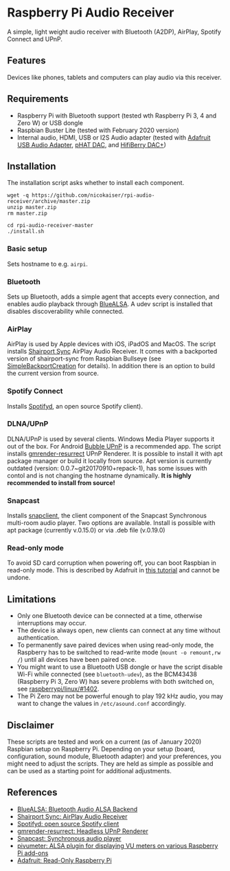# Raspberry Pi Audio Receiver

A simple, light weight audio receiver with Bluetooth (A2DP), AirPlay, Spotify Connect and UPnP.

## Features

Devices like phones, tablets and computers can play audio via this receiver.

## Requirements

- Raspberry Pi with Bluetooth support (tested wth Raspberry Pi 3, 4 and Zero W) or USB dongle
- Raspbian Buster Lite (tested with February 2020 version)
- Internal audio, HDMI, USB or I2S Audio adapter (tested with [Adafruit USB Audio Adapter](https://www.adafruit.com/product/1475),  [pHAT DAC](https://shop.pimoroni.de/products/phat-dac), and [HifiBerry DAC+](https://www.hifiberry.com/products/dacplus/))

## Installation

The installation script asks whether to install each component.

    wget -q https://github.com/nicokaiser/rpi-audio-receiver/archive/master.zip
    unzip master.zip
    rm master.zip

    cd rpi-audio-receiver-master
    ./install.sh

### Basic setup

Sets hostname to e.g. `airpi`.

### Bluetooth

Sets up Bluetooth, adds a simple agent that accepts every connection, and enables audio playback through [BlueALSA](https://github.com/Arkq/bluez-alsa). A udev script is installed that disables discoverability while connected.

### AirPlay

AirPlay is used by Apple devices with iOS, iPadOS and MacOS. 
The script installs [Shairport Sync](https://github.com/mikebrady/shairport-sync) AirPlay Audio Receiver. It comes with a backported version of shairport-sync from Raspbian Bullseye (see [SimpleBackportCreation](https://wiki.debian.org/SimpleBackportCreation) for details).
In addition there is an option to build the current version from source.

### Spotify Connect

Installs [Spotifyd](https://github.com/Spotifyd/spotifyd), an open source Spotify client).

### DLNA/UPnP

DLNA/UPnP is used by several clients. Windows Media Player supports it out of the box. For Android [Bubble UPnP](https://play.google.com/store/apps/details?id=com.bubblesoft.android.bubbleupnp&hl=com) is a recommended app.
The script installs [gmrender-resurrect](http://github.com/hzeller/gmrender-resurrect) UPnP Renderer. It is possible to install it with apt package manager or build it locally from source.
Apt version is currently outdated (version: 0.0.7~git20170910+repack-1), has some issues with contol and is not changing the hostname dynamically. <b>It is highly recommended to install from source!</b>

### Snapcast

Installs [snapclient](https://github.com/badaix/snapcast), the client component of the Snapcast Synchronous multi-room audio player.
Two options are available. Install is possible with apt package (currently v.0.15.0) or via .deb file (v.0.19.0)

### Read-only mode

To avoid SD card corruption when powering off, you can boot Raspbian in read-only mode. This is described by Adafruit in [this tutorial](https://learn.adafruit.com/read-only-raspberry-pi/) and cannot be undone.

## Limitations

- Only one Bluetooth device can be connected at a time, otherwise interruptions may occur.
- The device is always open, new clients can connect at any time without authentication.
- To permanently save paired devices when using read-only mode, the Raspberry has to be switched to read-write mode (`mount -o remount,rw /`) until all devices have been paired once.
- You might want to use a Bluetooth USB dongle or have the script disable Wi-Fi while connected (see `bluetooth-udev`), as the BCM43438 (Raspberry Pi 3, Zero W) has severe problems with both switched on, see [raspberrypi/linux/#1402](https://github.com/raspberrypi/linux/issues/1402).
- The Pi Zero may not be powerful enough to play 192 kHz audio, you may want to change the values in `/etc/asound.conf` accordingly.

## Disclaimer

These scripts are tested and work on a current (as of January 2020) Raspbian setup on Raspberry Pi. Depending on your setup (board, configuration, sound module, Bluetooth adapter) and your preferences, you might need to adjust the scripts. They are held as simple as possible and can be used as a starting point for additional adjustments.

## References

- [BlueALSA: Bluetooth Audio ALSA Backend](https://github.com/Arkq/bluez-alsa)
- [Shairport Sync: AirPlay Audio Receiver](https://github.com/mikebrady/shairport-sync)
- [Spotifyd: open source Spotify client](https://github.com/Spotifyd/spotifyd)
- [gmrender-resurrect: Headless UPnP Renderer](http://github.com/hzeller/gmrender-resurrect)
- [Snapcast: Synchronous audio player](https://github.com/badaix/snapcast)
- [pivumeter: ALSA plugin for displaying VU meters on various Raspberry Pi add-ons](https://github.com/pimoroni/pivumeter)
- [Adafruit: Read-Only Raspberry Pi](https://github.com/adafruit/Raspberry-Pi-Installer-Scripts/blob/master/read-only-fs.sh)
